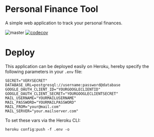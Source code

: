 # Personal Finance Tool

A simple web application to track your personal finances.

![master](https://github.com/JeffreyThijs/personal_finance_tool/workflows/.github/workflows/pft.yml/badge.svg)
[![codecov](https://codecov.io/gh/JeffreyThijs/personal_finance_tool/branch/master/graph/badge.svg?token=1QBMYLET49)](https://codecov.io/gh/JeffreyThijs/personal_finance_tool)

# Deploy

This application can be deployed easily on Heroku, hereby specify the following parameters in your `.env` file:

```
SECRET="VERYSECRET"
DATABASE_URL=postgresql://username:password@database
GOOGLE_OAUTH_CLIENT_ID="YOURGOOGLECLIENTID"
GOOGLE_OAUTH_CLIENT_SECRET="YOURGOOGLECLIENTSECRET"
MAIL_USERNAME="YOURMAILUSERNAME"
MAIL_PASSWORD="YOURMAILPASSWORD"
MAIL_FROM="your@mail.com"
MAIL_SERVER="your.mailserver.com"
```

To set these vars via the Heroku CLI:

```
heroku config:push -f .env -o
```
